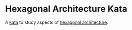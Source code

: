 # Hexagonal Architecture Kata
A [kata][wikipedia:kata] to study aspects of [hexagonal architecture][wikipedia:hexagonal-architecture].

[wikipedia:hexagonal-architecture]: https://en.wikipedia.org/wiki/Hexagonal_architecture_(software)
[wikipedia:kata]: https://en.wikipedia.org/wiki/Kata
